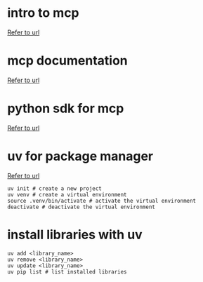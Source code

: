 # intro to mcp
[Refer to url](https://modelcontextprotocol.io/introduction)

# mcp documentation
[Refer to url](https://pypi.org/project/mcp/)

# python sdk for mcp
[Refer to url](https://github.com/modelcontextprotocol/python-sdk)


# uv for package manager
[Refer to url](https://docs.astral.sh/uv/)
```
uv init # create a new project
uv venv # create a virtual environment
source .venv/bin/activate # activate the virtual environment
deactivate # deactivate the virtual environment
```
# install libraries with uv
```
uv add <library_name>
uv remove <library_name>
uv update <library_name>
uv pip list # list installed libraries
```
